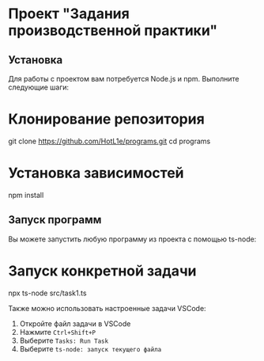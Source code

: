 # Проект "Задания производственной практики"


## Установка

Для работы с проектом вам потребуется Node.js и npm. Выполните следующие шаги:

# Клонирование репозитория
git clone https://github.com/HotL1e/programs.git
cd programs

# Установка зависимостей
npm install


## Запуск программ

Вы можете запустить любую программу из проекта с помощью ts-node:

# Запуск конкретной задачи
npx ts-node src/task1.ts


Также можно использовать настроенные задачи VSCode:

1. Откройте файл задачи в VSCode
2. Нажмите `Ctrl+Shift+P`
3. Выберите `Tasks: Run Task`
4. Выберите `ts-node: запуск текущего файла`

